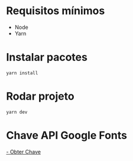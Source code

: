 # Requisitos mínimos
- Node
- Yarn

# Instalar pacotes
`yarn install`

# Rodar projeto
`yarn dev`

# Chave API Google Fonts
[- Obter Chave](https://developers.google.com/fonts/docs/developer_api#APIKey)